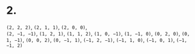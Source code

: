 ﻿# 2.

``(2, 2, 2)``, ``(2, 1, 1)``,  ``(2, 0, 0)``,  
``(2, −1, −1)``,  ``(1, 2, 1)``, ``(1, 1, 2)``, 
``(1, 0, −1)``, ``(1, −1, 0)``, ``(0, 2, 0)``, 
``(0, 1, −1)``, ``(0, 0, 2)``, ``(0, −1, 1)``, 
``(−1, 2, −1)``, ``(−1, 1, 0)``, ``(−1, 0, 1)``, ``(−1, −1, 2)``

